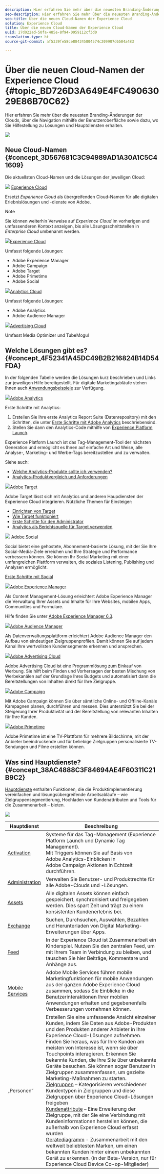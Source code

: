 ```yaml
---
description: Hier erfahren Sie mehr über die neuesten Branding-Änderungen der Clouds, über die Navigation mithilfe der Benutzeroberfläche sowie dazu, wo Sie Hilfestellung zu Lösungen und Hauptdiensten erhalten.
seo-description: Hier erfahren Sie mehr über die neuesten Branding-Änderungen der Clouds, über die Navigation mithilfe der Benutzeroberfläche sowie dazu, wo Sie Hilfestellung zu Lösungen und Hauptdiensten erhalten.
seo-title: Über die neuen Cloud-Namen der Experience Cloud
solution: Experience Cloud
title: Über die neuen Cloud-Namen der Experience Cloud
uuid: 27d022ad-50fa-485e-8f94-0959112cf3d0
translation-type: ht
source-git-commit: af5339fe58ce884345804574c209907d6504a483

---
```



# Über die neuen Cloud-Namen der Experience Cloud {#topic_BD726D3A649E4FC49063029E86B70C62}

Hier erfahren Sie mehr über die neuesten Branding-Änderungen der Clouds, über die Navigation mithilfe der Benutzeroberfläche sowie dazu, wo Sie Hilfestellung zu Lösungen und Hauptdiensten erhalten.

![](assets/cloud-pulldown.png)

## Neue Cloud-Namen {#concept_3D567681C3C94989AD1A30A1C5C41609}

Die aktuellsten Cloud-Namen und die Lösungen der jeweiligen Cloud:

![](assets/experience_cloud_appicon_32.png) [Experience Cloud](https://www.adobe.com/de/experience-cloud.html?promoid=FZPQZ2HS&amp;mv=other)

Ersetzt *Experience Cloud* als übergreifenden Cloud-Namen für alle digitalen Erlebnislösungen und -dienste von Adobe.

>[!NOTE]
>
>Sie können weiterhin Verweise auf *Experience Cloud* im vorherigen und umfassenderen Kontext anzeigen, bis alle Lösungsschnittstellen in *Enterprise Cloud* umbenannt werden.

![](assets/marketingcloud_32.png)[Experience Cloud](https://www.adobe.com/de/marketing-cloud.html)

Umfasst folgende Lösungen:

* Adobe Experience Manager
* Adobe Campaign
* Adobe Target
* Adobe Primetime
* Adobe Social

![](assets/analyticscloud_appicon_32.png)[Analytics Cloud](https://www.adobe.com/de/data-analytics-cloud.html)

Umfasst folgende Lösungen:

* Adobe Analytics
* Adobe Audience Manager

![](assets/advertisingcloud_appicon_32.png)[Advertising Cloud](https://www.adobe.com/de/advertising-cloud.html)

Umfasst Media Optimizer und TubeMogul

## Welche Lösungen gibt es?  {#concept_4F52341A45DC49B2B216824B14D54FDA}

In der folgenden Tabelle werden die Lösungen kurz beschrieben und Links zur jeweiligen Hilfe bereitgestellt. Für digitale Marketingabläufe stehen Ihnen auch [Anwendungsbeispiele](https://helpx.adobe.com/de/marketing-cloud/how-to/use-cases.html) zur Verfügung.

![](assets/mc_analytics_32.png)[Adobe Analytics](https://marketing.adobe.com/resources/help/de_DE/reference/)

Erste Schritte mit Analytics:

1. Erstellen Sie Ihre erste Analytics Report Suite (Datenrepository) mit den Schritten, die unter [Erste Schritte mit Adobe Analytics](https://marketing.adobe.com/resources/help/de_DE/analytics/getting-started/) beschriebensind.
1. Stellen Sie dann den Analytics-Code mithilfe von [Experience Platform Launch](https://marketing.adobe.com/resources/help/en_US/experience-cloud/launch/).

Experience Platform Launch ist das Tag-Management-Tool der nächsten Generation und ermöglicht es Ihnen auf einfache Art und Weise, alle Analyse-, Marketing- und Werbe-Tags bereitzustellen und zu verwalten.

Siehe auch:

* [Welche Analytics-Produkte sollte ich verwenden?](https://marketing.adobe.com/resources/help/de_DE/reference/?f=which_analytics_tool)
* [Analytics-Produktvergleich und Anforderungen](https://marketing.adobe.com/resources/help/de_DE/reference/?f=analytics-product-comparison)

![](assets/mc_target_32.png)[Adobe Target](https://marketing.adobe.com/resources/help/de_DE/target/)

Adobe Target lässt sich mit Analytics und anderen Haupdiensten der Experience Cloud integrieren. Nützliche Themen für Einsteiger:

* [Einrichten von Target](https://marketing.adobe.com/resources/help/de_DE/target/ov/?f=c_seting_up_target)
* [Wie Target funktioniert](https://marketing.adobe.com/resources/help/de_DE/target/ov/?f=c_how_target_works)
* [Erste Schritte für den Administrator](https://marketing.adobe.com/resources/help/de_DE/target/ov/?f=start_target)
* [Analytics als Berichtsquelle für Target verwenden](https://marketing.adobe.com/resources/help/de_DE/target/a4t/?f=a4t)

![](assets/mc_social_32.png) [Adobe Social](https://marketing.adobe.com/resources/help/de_DE/social/)

Social bietet eine gehostete, Abonnement-basierte Lösung, mit der Sie Ihre Social-Media-Ziele erreichen und Ihre Strategie und Performance verbessern können. Sie können Ihr Social Marketing mit einer umfangreichen Plattform verwalten, die soziales Listening, Publishing und Analysen ermöglicht.

[Erste Schritte mit Social](https://marketing.adobe.com/resources/help/de_DE/social/?f=c_gs)

![](assets/mc_experiencemanager_32.png)[Adobe Experience Manager](https://helpx.adobe.com/de/support/experience-manager/6-3.html)

Als Content Management-Lösung erleichtert Adobe Experience Manager die Verwaltung Ihrer Assets und Inhalte für Ihre Websites, mobilen Apps, Communities und Formulare.

Hilfe finden Sie unter [Adobe Experience Manager 6.3](https://helpx.adobe.com/de/support/experience-manager/6-3.html).

![](assets/mc_audiencemanager_32.png)[Adobe Audience Manager](https://marketing.adobe.com/resources/help/en_US/aam/)

Als Datenverwaltungsplattform erleichtert Adobe Audience Manager den Aufbau von eindeutigen Zielgruppenprofilen. Damit können Sie auf jedem Kanal Ihre wertvollsten Kundensegmente erkennen und ansprechen.

![](assets/mc_optimize_32.png)[Adobe Advertising Cloud](https://marketing.adobe.com/resources/help/en_US/media-optimizer/)

Adobe Advertising Cloud ist eine Programmlösung zum Einkauf von Werbung. Sie hilft beim Finden und Vorhersagen der besten Mischung von Werbekanälen auf der Grundlage Ihres Budgets und automatisiert dann die Bereitstellungen von Inhalten direkt für Ihre Zielgruppe.

![](assets/mc_campaign_32.png)[Adobe Campaign](https://helpx.adobe.com/de/support/campaign.html)

Mit Adobe Campaign können Sie über sämtliche Online- und Offline-Kanäle Kampagnen planen, durchführen und messen. Dies unterstützt Sie bei der Steigerung Ihrer Produktivität und der Bereitstellung von relevanten Inhalten für Ihre Kunden.

![](assets/primetime_app_32.png)[Adobe Primetime](https://help.adobe.com/en_US/primetime/)

Adobe Primetime ist eine TV-Plattform für mehrere Bildschirme, mit der Anbieter beeindruckende und für beliebige Zielgruppen personalisierte TV-Sendungen und Filme erstellen können.

## Was sind Hauptdienste?  {#concept_38AC4888C3F84694AE4F60311C21B9C2}

[Hauptdienste](core-services/core-services.md#concept_07ED1D5C64234E77976E6D572E78FB9C) enthalten Funktionen, die die Produktimplementierung vereinfachen und lösungsübergreifende Arbeitsabläufe – wie Zielgruppensegmentierung, Hochladen von Kundenattributen und Tools für die Zusammenarbeit – bieten.

![](assets/core-services.png)

| Hauptdienst | Beschreibung |
|--- |--- |
| [Activation](activation/activation.md) | Systeme für das Tag-Management (Experience Platform Launch und Dynamic Tag Management).<br>Mit Triggers können Sie auf Basis von Adobe Analytics-Einblicken in Adobe Campaign Aktionen in Echtzeit durchführen. |
| [Administration](admin-getting-started/admin-getting-started.md) | Verwalten Sie Benutzer- und Produktrechte für alle Adobe-Clouds und -Lösungen. |
| [Assets](experience-cloud-assets/experience-cloud-assets.md) | Alle digitalen Assets können einfach gespeichert, synchronisiert und freigegeben werden. Dies spart Zeit und trägt zu einem konsistenten Kundenerlebnis bei. |
| [Exchange](exchange.md) | Suchen, Durchsuchen, Auswählen, Bezahlen und Herunterladen von Digital Marketing-Erweiterungen über Apps. |
| [Feed](feed.md) | In der Experience Cloud ist Zusammenarbeit ein Kinderspiel. Nutzen Sie den zentralen Feed, um mit Ihrem Team in Verbindung zu bleiben, und tauschen Sie hier Beiträge, Kommentare und Anhänge aus. |
| [Mobile Services](https://marketing.adobe.com/resources/help/de_DE/mobile/) | Adobe Mobile Services führen mobile Marketingfunktionen für mobile Anwendungen aus der ganzen Adobe Experience Cloud zusammen, sodass Sie Einblicke in die Benutzerinteraktionen Ihrer mobilen Anwendungen erhalten und gegebenenfalls Verbesserungen vornehmen können. |
| „Personen“ | Erstellen Sie eine umfassende Ansicht einzelner Kunden, indem Sie Daten aus Adobe-Produkten und den Produkten anderer Anbieter in Ihre Experience Cloud-Lösungen aufnehmen. Finden Sie heraus, was für Ihre Kunden am meisten von Interesse ist, wenn sie über Touchpoints interagieren. Erkennen Sie bekannte Kunden, die Ihre Site über unbekannte Geräte besuchen. Sie können sogar Benutzer in Zielgruppen zusammenfassen, um gezielte Marketing-Maßnahmen zu starten.<br>[Zielgruppen](audience-library/audience-library.md) – Kategorisieren verschiedener Kundentypen in Zielgruppen und diese Zielgruppen über Experience Cloud-Lösungen freigeben<br>[Kundenattribute](attributes/attributes.md) – Eine Erweiterung der Zielgruppe, mit der Sie eine Verbindung mit Kundeninformationen herstellen können, die außerhalb von Experience Cloud erfasst wurden<br>[Gerätediagramm](https://landing.adobe.com/en/na/events/summit/275658-summit-co-op.html) - Zusammenarbeit mit den weltweit beliebtesten Marken, um einen bekannten Kunden hinter einem unbekannten Gerät zu erkennen. (in der Beta-Version, nur für Experience Cloud Device Co-op-Mitglieder) |

